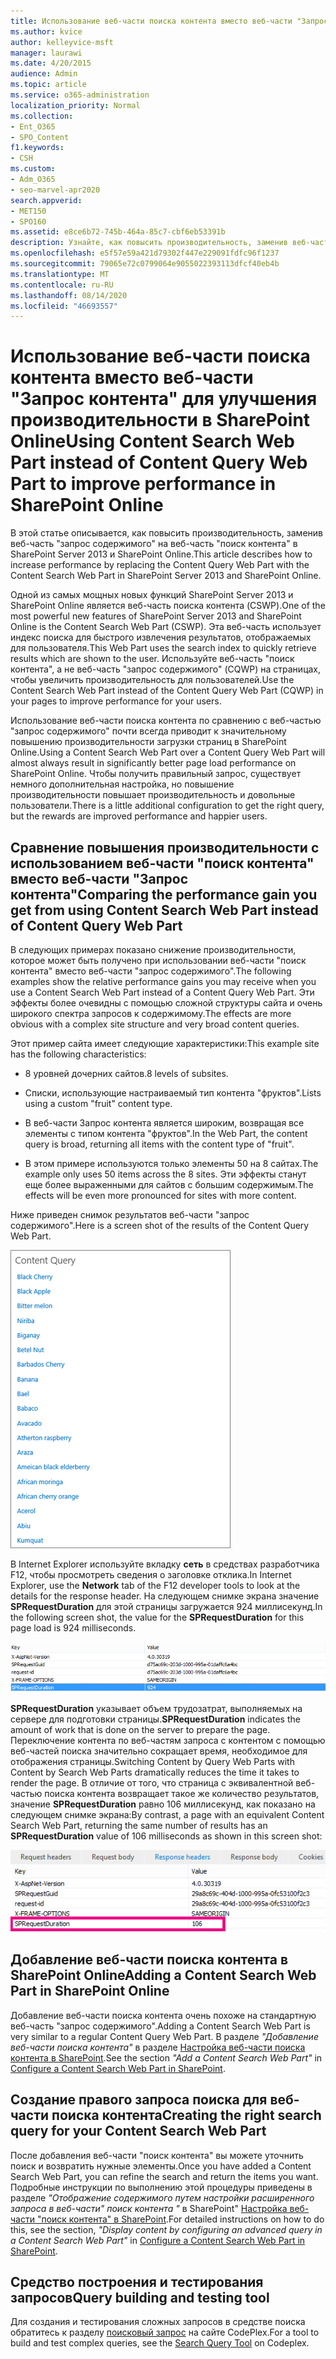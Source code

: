 ```yaml
---
title: Использование веб-части поиска контента вместо веб-части "Запрос контента" для улучшения производительности в SharePoint Online
ms.author: kvice
author: kelleyvice-msft
manager: laurawi
ms.date: 4/20/2015
audience: Admin
ms.topic: article
ms.service: o365-administration
localization_priority: Normal
ms.collection:
- Ent_O365
- SPO_Content
f1.keywords:
- CSH
ms.custom:
- Adm_O365
- seo-marvel-apr2020
search.appverid:
- MET150
- SPO160
ms.assetid: e8ce6b72-745b-464a-85c7-cbf6eb53391b
description: Узнайте, как повысить производительность, заменив веб-часть "запрос содержимого" на веб-часть "поиск контента" в SharePoint Server 2013 и SharePoint Online.
ms.openlocfilehash: e5f57e59a421d79302f447e229091fdfc96f1237
ms.sourcegitcommit: 79065e72c0799064e9055022393113dfcf40eb4b
ms.translationtype: MT
ms.contentlocale: ru-RU
ms.lasthandoff: 08/14/2020
ms.locfileid: "46693557"
---
```

# <a name="using-content-search-web-part-instead-of-content-query-web-part-to-improve-performance-in-sharepoint-online"></a><span data-ttu-id="06477-103">Использование веб-части поиска контента вместо веб-части "Запрос контента" для улучшения производительности в SharePoint Online</span><span class="sxs-lookup"><span data-stu-id="06477-103">Using Content Search Web Part instead of Content Query Web Part to improve performance in SharePoint Online</span></span>

<span data-ttu-id="06477-104">В этой статье описывается, как повысить производительность, заменив веб-часть "запрос содержимого" на веб-часть "поиск контента" в SharePoint Server 2013 и SharePoint Online.</span><span class="sxs-lookup"><span data-stu-id="06477-104">This article describes how to increase performance by replacing the Content Query Web Part with the Content Search Web Part in SharePoint Server 2013 and SharePoint Online.</span></span>
  
<span data-ttu-id="06477-105">Одной из самых мощных новых функций SharePoint Server 2013 и SharePoint Online является веб-часть поиска контента (CSWP).</span><span class="sxs-lookup"><span data-stu-id="06477-105">One of the most powerful new features of SharePoint Server 2013 and SharePoint Online is the Content Search Web Part (CSWP).</span></span> <span data-ttu-id="06477-106">Эта веб-часть использует индекс поиска для быстрого извлечения результатов, отображаемых для пользователя.</span><span class="sxs-lookup"><span data-stu-id="06477-106">This Web Part uses the search index to quickly retrieve results which are shown to the user.</span></span> <span data-ttu-id="06477-107">Используйте веб-часть "поиск контента", а не веб-часть "запрос содержимого" (CQWP) на страницах, чтобы увеличить производительность для пользователей.</span><span class="sxs-lookup"><span data-stu-id="06477-107">Use the Content Search Web Part instead of the Content Query Web Part (CQWP) in your pages to improve performance for your users.</span></span>
  
<span data-ttu-id="06477-108">Использование веб-части поиска контента по сравнению с веб-частью "запрос содержимого" почти всегда приводит к значительному повышению производительности загрузки страниц в SharePoint Online.</span><span class="sxs-lookup"><span data-stu-id="06477-108">Using a Content Search Web Part over a Content Query Web Part will almost always result in significantly better page load performance on SharePoint Online.</span></span> <span data-ttu-id="06477-109">Чтобы получить правильный запрос, существует немного дополнительная настройка, но повышение производительности повышает производительность и довольные пользователи.</span><span class="sxs-lookup"><span data-stu-id="06477-109">There is a little additional configuration to get the right query, but the rewards are improved performance and happier users.</span></span>
  
## <a name="comparing-the-performance-gain-you-get-from-using-content-search-web-part-instead-of-content-query-web-part"></a><span data-ttu-id="06477-110">Сравнение повышения производительности с использованием веб-части "поиск контента" вместо веб-части "Запрос контента"</span><span class="sxs-lookup"><span data-stu-id="06477-110">Comparing the performance gain you get from using Content Search Web Part instead of Content Query Web Part</span></span>

<span data-ttu-id="06477-111">В следующих примерах показано снижение производительности, которое может быть получено при использовании веб-части "поиск контента" вместо веб-части "запрос содержимого".</span><span class="sxs-lookup"><span data-stu-id="06477-111">The following examples show the relative performance gains you may receive when you use a Content Search Web Part instead of a Content Query Web Part.</span></span> <span data-ttu-id="06477-112">Эти эффекты более очевидны с помощью сложной структуры сайта и очень широкого спектра запросов к содержимому.</span><span class="sxs-lookup"><span data-stu-id="06477-112">The effects are more obvious with a complex site structure and very broad content queries.</span></span>
  
<span data-ttu-id="06477-113">Этот пример сайта имеет следующие характеристики:</span><span class="sxs-lookup"><span data-stu-id="06477-113">This example site has the following characteristics:</span></span>
  
- <span data-ttu-id="06477-114">8 уровней дочерних сайтов.</span><span class="sxs-lookup"><span data-stu-id="06477-114">8 levels of subsites.</span></span>
    
- <span data-ttu-id="06477-115">Списки, использующие настраиваемый тип контента "фруктов".</span><span class="sxs-lookup"><span data-stu-id="06477-115">Lists using a custom "fruit" content type.</span></span>
    
- <span data-ttu-id="06477-116">В веб-части Запрос контента является широким, возвращая все элементы с типом контента "фруктов".</span><span class="sxs-lookup"><span data-stu-id="06477-116">In the Web Part, the content query is broad, returning all items with the content type of "fruit".</span></span>
    
- <span data-ttu-id="06477-117">В этом примере используются только элементы 50 на 8 сайтах.</span><span class="sxs-lookup"><span data-stu-id="06477-117">The example only uses 50 items across the 8 sites.</span></span> <span data-ttu-id="06477-118">Эти эффекты станут еще более выраженными для сайтов с большим содержимым.</span><span class="sxs-lookup"><span data-stu-id="06477-118">The effects will be even more pronounced for sites with more content.</span></span>
    
<span data-ttu-id="06477-119">Ниже приведен снимок результатов веб-части "запрос содержимого".</span><span class="sxs-lookup"><span data-stu-id="06477-119">Here is a screen shot of the results of the Content Query Web Part.</span></span>
  
![Рисунок: запрос контента для веб-части](../media/b3d41f20-dfe5-46ed-9c0a-31057e82de33.png)
  
<span data-ttu-id="06477-121">В Internet Explorer используйте вкладку **сеть** в средствах разработчика F12, чтобы просмотреть сведения о заголовке отклика.</span><span class="sxs-lookup"><span data-stu-id="06477-121">In Internet Explorer, use the **Network** tab of the F12 developer tools to look at the details for the response header.</span></span> <span data-ttu-id="06477-122">На следующем снимке экрана значение **SPRequestDuration** для этой страницы загружается 924 миллисекунд.</span><span class="sxs-lookup"><span data-stu-id="06477-122">In the following screen shot, the value for the **SPRequestDuration** for this page load is 924 milliseconds.</span></span> 
  
![Снимок экрана со значением длительности запроса (924)](../media/343571f2-a249-4de2-bc11-2cee93498aea.png)
  
 <span data-ttu-id="06477-124">**SPRequestDuration** указывает объем трудозатрат, выполняемых на сервере для подготовки страницы.</span><span class="sxs-lookup"><span data-stu-id="06477-124">**SPRequestDuration** indicates the amount of work that is done on the server to prepare the page.</span></span> <span data-ttu-id="06477-125">Переключение контента по веб-частям запроса с контентом с помощью веб-частей поиска значительно сокращает время, необходимое для отображения страницы.</span><span class="sxs-lookup"><span data-stu-id="06477-125">Switching Content by Query Web Parts with Content by Search Web Parts dramatically reduces the time it takes to render the page.</span></span> <span data-ttu-id="06477-126">В отличие от того, что страница с эквивалентной веб-частью поиска контента возвращает такое же количество результатов, значение **SPRequestDuration** равно 106 миллисекунд, как показано на следующем снимке экрана:</span><span class="sxs-lookup"><span data-stu-id="06477-126">By contrast, a page with an equivalent Content Search Web Part, returning the same number of results has an **SPRequestDuration** value of 106 milliseconds as shown in this screen shot:</span></span> 
  
![Снимок экрана со значением длительности запроса (106)](../media/b46387ac-660d-4e5e-a11c-cc430e912962.png)
  
## <a name="adding-a-content-search-web-part-in-sharepoint-online"></a><span data-ttu-id="06477-128">Добавление веб-части поиска контента в SharePoint Online</span><span class="sxs-lookup"><span data-stu-id="06477-128">Adding a Content Search Web Part in SharePoint Online</span></span>

<span data-ttu-id="06477-129">Добавление веб-части поиска контента очень похоже на стандартную веб-часть "запрос содержимого".</span><span class="sxs-lookup"><span data-stu-id="06477-129">Adding a Content Search Web Part is very similar to a regular Content Query Web Part.</span></span> <span data-ttu-id="06477-130">В разделе  *"Добавление веб-части поиска контента"*  в разделе [Настройка веб-части поиска контента в SharePoint](https://support.office.com/article/Configure-a-Content-Search-Web-Part-in-SharePoint-0dc16de1-dbe4-462b-babb-bf8338c36c9a).</span><span class="sxs-lookup"><span data-stu-id="06477-130">See the section  *"Add a Content Search Web Part"*  in [Configure a Content Search Web Part in SharePoint](https://support.office.com/article/Configure-a-Content-Search-Web-Part-in-SharePoint-0dc16de1-dbe4-462b-babb-bf8338c36c9a).</span></span>
  
## <a name="creating-the-right-search-query-for-your-content-search-web-part"></a><span data-ttu-id="06477-131">Создание правого запроса поиска для веб-части поиска контента</span><span class="sxs-lookup"><span data-stu-id="06477-131">Creating the right search query for your Content Search Web Part</span></span>

<span data-ttu-id="06477-132">После добавления веб-части "поиск контента" вы можете уточнить поиск и возвратить нужные элементы.</span><span class="sxs-lookup"><span data-stu-id="06477-132">Once you have added a Content Search Web Part, you can refine the search and return the items you want.</span></span> <span data-ttu-id="06477-133">Подробные инструкции по выполнению этой процедуры приведены в разделе  *"Отображение содержимого путем настройки расширенного запроса в веб-части" поиск контента "*  в SharePoint" [Настройка веб-части "поиск контента" в SharePoint](https://support.office.com/article/Configure-a-Content-Search-Web-Part-in-SharePoint-0dc16de1-dbe4-462b-babb-bf8338c36c9a).</span><span class="sxs-lookup"><span data-stu-id="06477-133">For detailed instructions on how to do this, see the section,  *"Display content by configuring an advanced query in a Content Search Web Part"*  in [Configure a Content Search Web Part in SharePoint](https://support.office.com/article/Configure-a-Content-Search-Web-Part-in-SharePoint-0dc16de1-dbe4-462b-babb-bf8338c36c9a).</span></span>
  
## <a name="query-building-and-testing-tool"></a><span data-ttu-id="06477-134">Средство построения и тестирования запросов</span><span class="sxs-lookup"><span data-stu-id="06477-134">Query building and testing tool</span></span>

<span data-ttu-id="06477-135">Для создания и тестирования сложных запросов в средстве поиска обратитесь к разделу [поисковый запрос](https://sp2013searchtool.codeplex.com/) на сайте CodePlex.</span><span class="sxs-lookup"><span data-stu-id="06477-135">For a tool to build and test complex queries, see the [Search Query Tool](https://sp2013searchtool.codeplex.com/) on Codeplex.</span></span> 
  

